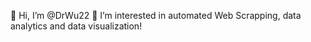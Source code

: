 👋 Hi, I’m @DrWu22
👀 I’m interested in automated Web Scrapping, data analytics and data visualization!
